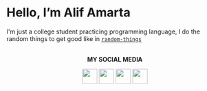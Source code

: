 # Hello, I’m Alif Amarta

I'm just a college student practicing programming language, I do the random things to get good like in [```random-things```](github.com/alifamarta/random-things)
<br></br>
<p align = "center"
   
   **MY SOCIAL MEDIA**

<p align="center"

[<img src="https://user-images.githubusercontent.com/115516820/197199448-6efa4c9b-9551-4f69-b9f7-7ff4a57943c8.png" width="35" />](https://facebook.com/CaptainSlow21)
[<img src="https://user-images.githubusercontent.com/115516820/197200923-2a87158b-26dc-4ede-a273-0dc4425a5154.png" width="35" />](https://instagram.com/amartaa_21)
[<img src="https://user-images.githubusercontent.com/115516820/197201557-8354bde4-4635-4cbf-947a-dd2f863a6049.png" width="35" />](https://twitter.com/alifamarta_) 
[<img src="https://user-images.githubusercontent.com/115516820/197353018-cc453f2f-547e-400d-af00-8e41dd882552.png" width="35" />](https://www.reddit.com/user/AlphaAndOmega72)
